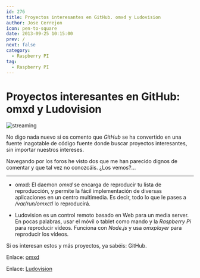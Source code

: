 ```yaml
---
id: 276
title: Proyectos interesantes en GitHub. omxd y Ludovision
author: Jose Cerrejon
icon: pen-to-square
date: 2013-09-25 10:15:00
prev: /
next: false
category:
  - Raspberry PI
tag:
  - Raspberry PI
---
```


# Proyectos interesantes en GitHub: omxd y Ludovision

![streaming](/images/streaming.jpg)

No digo nada nuevo si os comento que *GitHub* se ha convertido en una fuente inagotable de código fuente donde buscar proyectos interesantes, sin importar nuestros intereses.

Navegando por los foros he visto dos que me han parecido dignos de comentar y que tal vez no conozcáis. ¿Los vemos?...

- - -
* omxd: El daemon *omxd* se encarga de reproducir tu lista de reproducción, y permite la fácil implementación de diversas aplicaciones en un centro multimedia. Es decir, todo lo que le pases a */var/run/omxctl* lo reproducirá.

* Ludovision es un control remoto basado en Web para un media server. En pocas palabras, usar el móvil o tablet como mando y la *Raspberry Pi* para reproducir vídeos. Funciona con *Node.js* y usa *omxplayer* para reproducir los vídeos.

Si os interesan estos y más proyectos, ya sabéis: GitHub.

Enlace: [omxd](https://github.com/subogero/omxd)

Enlace: [Ludovision](https://github.com/lamberta/ludovision)